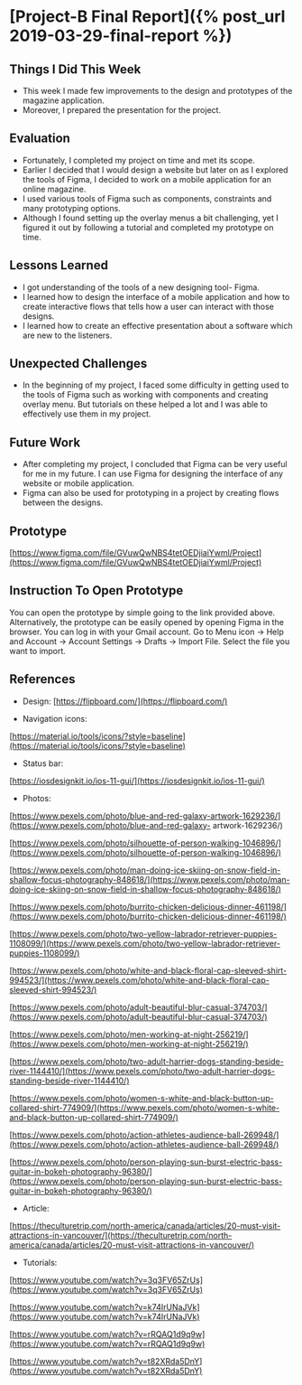 # [Project-B Final Report]({% post_url 2019-03-29-final-report %})

## Things I Did This Week
   - This week I made few improvements to the design and prototypes of the magazine application. 
   - Moreover, I prepared the presentation for the project.

## Evaluation
   - Fortunately, I completed my project on time and met its scope. 
   - Earlier I decided that I would design a website but later on as I explored the tools of Figma, I decided to work on a mobile application for an online magazine.
   - I used various tools of Figma such as components, constraints and many prototyping options.
   - Although I found setting up the overlay menus a bit challenging, yet I figured it out by following a tutorial and completed my prototype on time.

## Lessons Learned
   - I got understanding of the tools of a new designing tool- Figma. 
   - I learned how to design the interface of a mobile application and how to create interactive flows that tells how a user can interact with those designs. 
   - I learned how to create an effective presentation about a software which are new to the listeners.

## Unexpected Challenges
   - In the beginning of my project, I faced some difficulty in getting used to the tools of Figma such as working with components and creating overlay menu. But tutorials on these helped a lot and I was able to effectively use them in my project.

## Future Work
   - After completing my project, I concluded that Figma can be very useful for me in my future. I can use Figma for designing  the interface of any website or mobile application.
   - Figma can also be used for prototyping in a project by creating flows between the designs.

## Prototype
   [https://www.figma.com/file/GVuwQwNBS4tetOEDjiaiYwml/Project](https://www.figma.com/file/GVuwQwNBS4tetOEDjiaiYwml/Project)
   
## Instruction To Open Prototype
You can open the prototype by simple going to the link provided above. Alternatively, the prototype can be easily opened by opening Figma in the browser. You can log in with your Gmail account. Go to Menu icon -> Help and Account -> Account Settings -> Drafts -> Import File. Select the file you want to import.

## References
   - Design:
   [https://flipboard.com/](https://flipboard.com/)
   
   - Navigation icons:

   [https://material.io/tools/icons/?style=baseline](https://material.io/tools/icons/?style=baseline)

   - Status bar:

   [https://iosdesignkit.io/ios-11-gui/](https://iosdesignkit.io/ios-11-gui/)

   - Photos:

   [https://www.pexels.com/photo/blue-and-red-galaxy-artwork-1629236/](https://www.pexels.com/photo/blue-and-red-galaxy-       artwork-1629236/)
   
   [https://www.pexels.com/photo/silhouette-of-person-walking-1046896/](https://www.pexels.com/photo/silhouette-of-person-walking-1046896/)
   
   [https://www.pexels.com/photo/man-doing-ice-skiing-on-snow-field-in-shallow-focus-photography-848618/](https://www.pexels.com/photo/man-doing-ice-skiing-on-snow-field-in-shallow-focus-photography-848618/)
   
   [https://www.pexels.com/photo/burrito-chicken-delicious-dinner-461198/](https://www.pexels.com/photo/burrito-chicken-delicious-dinner-461198/)
   
   [https://www.pexels.com/photo/two-yellow-labrador-retriever-puppies-1108099/](https://www.pexels.com/photo/two-yellow-labrador-retriever-puppies-1108099/)
   
   [https://www.pexels.com/photo/white-and-black-floral-cap-sleeved-shirt-994523/](https://www.pexels.com/photo/white-and-black-floral-cap-sleeved-shirt-994523/)
   
   [https://www.pexels.com/photo/adult-beautiful-blur-casual-374703/](https://www.pexels.com/photo/adult-beautiful-blur-casual-374703/)
   
   [https://www.pexels.com/photo/men-working-at-night-256219/](https://www.pexels.com/photo/men-working-at-night-256219/)
   
   [https://www.pexels.com/photo/two-adult-harrier-dogs-standing-beside-river-1144410/](https://www.pexels.com/photo/two-adult-harrier-dogs-standing-beside-river-1144410/)
   
   [https://www.pexels.com/photo/women-s-white-and-black-button-up-collared-shirt-774909/](https://www.pexels.com/photo/women-s-white-and-black-button-up-collared-shirt-774909/)
   
   [https://www.pexels.com/photo/action-athletes-audience-ball-269948/](https://www.pexels.com/photo/action-athletes-audience-ball-269948/)
   
   [https://www.pexels.com/photo/person-playing-sun-burst-electric-bass-guitar-in-bokeh-photography-96380/](https://www.pexels.com/photo/person-playing-sun-burst-electric-bass-guitar-in-bokeh-photography-96380/)

  - Article: 

  [https://theculturetrip.com/north-america/canada/articles/20-must-visit-attractions-in-vancouver/](https://theculturetrip.com/north-america/canada/articles/20-must-visit-attractions-in-vancouver/)

  - Tutorials:

  [https://www.youtube.com/watch?v=3q3FV65ZrUs](https://www.youtube.com/watch?v=3q3FV65ZrUs)
  
  [https://www.youtube.com/watch?v=k74IrUNaJVk](https://www.youtube.com/watch?v=k74IrUNaJVk)
  
  [https://www.youtube.com/watch?v=rRQAQ1d9q9w](https://www.youtube.com/watch?v=rRQAQ1d9q9w)
  
  [https://www.youtube.com/watch?v=t82XRda5DnY](https://www.youtube.com/watch?v=t82XRda5DnY)

